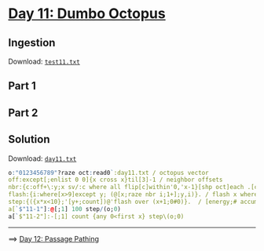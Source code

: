 # [Day 11: Dumbo Octopus](https://adventofcode.com/2021/day/11)

## Ingestion

Download:
[`test11.txt`](./test/test11.txt)


## Part 1


## Part 2


## Solution

Download: 
[`day11.txt`](./data/day11.txt)

```q
o:"0123456789"?raze oct:read0`:day11.txt / octopus vector 
off:except[;enlist 0 0]{x cross x}til[3]-1 / neighbor offsets
nbr:{c:off+\:y;x sv/:c where all flip[c]within'0,'x-1}[shp oct]each .[cross]til each shp oct / neighbor indexes for o
flash:{i:where[x>9]except y; (@[x;raze nbr i;1+];y,i)}. / flash x where hot except at y
step:{({x*x<10};'[y+;count])@'flash over (x+1;0#0)}.  / [energy;# accumulated flashes]
a[`$"11-1"]:@[;1] 100 step/(o;0)
a[`$"11-2"]:-[;1] count {any 0<first x} step\(o;0)
```

---
==>
[Day 12: Passage Pathing](./12-passage-pathing.md)